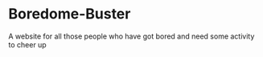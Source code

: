 # Boredome-Buster
A website for all those people who have got bored and need some activity to cheer up
